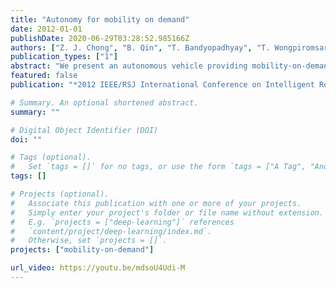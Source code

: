 ```yaml
---
title: "Autonomy for mobility on demand"
date: 2012-01-01
publishDate: 2020-06-29T03:28:52.985166Z
authors: ["Z. J. Chong", "B. Qin", "T. Bandyopadhyay", "T. Wongpiromsarn", "B. Rebsamen", "P. Dai", "S. Kim", "M. H. Ang", "D. Hsu", "D. Rus", "E. Frazzoli"]
publication_types: ["1"]
abstract: "We present an autonomous vehicle providing mobility-on-demand service in a crowded urban environment. The focus in developing the vehicle has been to attain autonomous driving with minimal sensing and low cost, off-the-shelf sensors to ensure the system's economic viability. The autonomous vehicle has successfully completed over 50 km handling numerous mobility requests during the course of multiple demonstrations. The video provides an overview of our approach, with special comments on our localization and perception modules showcasing one such request being serviced."
featured: false
publication: "*2012 IEEE/RSJ International Conference on Intelligent Robots and Systems*"

# Summary. An optional shortened abstract.
summary: ""

# Digital Object Identifier (DOI)
doi: ""

# Tags (optional).
#   Set `tags = []` for no tags, or use the form `tags = ["A Tag", "Another Tag"]` for one or more tags.
tags: []

# Projects (optional).
#   Associate this publication with one or more of your projects.
#   Simply enter your project's folder or file name without extension.
#   E.g. `projects = ["deep-learning"]` references
#   `content/project/deep-learning/index.md`.
#   Otherwise, set `projects = []`.
projects: ["mobility-on-demand"]

url_video: https://youtu.be/mdsoU4Udi-M
---
```


